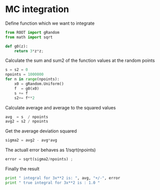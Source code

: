 # MC integration
Define function which we want to integrate

```python
from ROOT import gRandom
from math import sqrt
```

```python
def g0(z):
    return 3*z*z; 
```

Calculate the sum and sum2 of the function values at the random points

```python
s = s2 = 0
npoints = 1000000
for n in range(npoints):
    x0 = gRandom.Uniform()
    f  = g0(x0) 
    s += f
    s2+= f**2
```

Calculate average and average to the squared values

```python
avg  = s  / npoints
avg2 = s2 / npoints
```

Get the average deviation squared

```python
sigma2 = avg2 - avg*avg
```

The actuall error behaves as 1/sqrt(npoints)

```python
error = sqrt(sigma2/npoints) ;
```

Finally the result

```python
print " integral for 3x**2 is: ", avg, "+/-", error
print " true integral for 3x**2 is : 1.0 "
```
